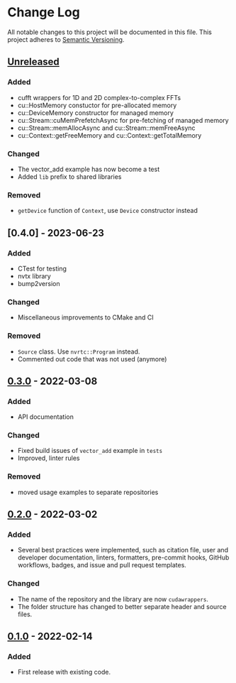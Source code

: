 # Change Log

All notable changes to this project will be documented in this file.
This project adheres to [Semantic Versioning](http://semver.org/).

## [Unreleased]

### Added
- cufft wrappers for 1D and 2D complex-to-complex FFTs
- cu::HostMemory constuctor for pre-allocated memory
- cu::DeviceMemory constructor for managed memory
- cu::Stream::cuMemPrefetchAsync for pre-fetching of managed memory
- cu::Stream::memAllocAsync and cu::Stream::memFreeAsync
- cu::Context::getFreeMemory and cu::Context::getTotalMemory

### Changed
- The vector_add example has now become a test
- Added `lib` prefix to shared libraries

### Removed
- `getDevice` function of `Context`, use `Device` constructor instead

## [0.4.0] - 2023-06-23
### Added

- CTest for testing
- nvtx library
- bump2version

### Changed

- Miscellaneous improvements to CMake and CI

### Removed

- `Source` class. Use `nvrtc::Program` instead.
- Commented out code that was not used (anymore)

## [0.3.0] - 2022-03-08

### Added

- API documentation

### Changed

- Fixed build issues of `vector_add` example in `tests`
- Improved, linter rules

### Removed

- moved usage examples to separate repositories

## [0.2.0] - 2022-03-02

### Added

- Several best practices were implemented, such as citation file, user and developer documentation, linters, formatters, pre-commit hooks, GitHub workflows, badges, and issue and pull request templates.

### Changed

- The name of the repository and the library are now `cudawrappers`.
- The folder structure has changed to better separate header and source files.

## [0.1.0] - 2022-02-14

### Added

- First release with existing code.

[Unreleased]: https://github.com/nlesc-recruit/cudawrappers/compare/0.3.0...HEAD
[0.3.0]: https://github.com/nlesc-recruit/cudawrappers/compare/0.2.0...0.3.0
[0.2.0]: https://github.com/nlesc-recruit/cudawrappers/compare/0.1.0...0.2.0
[0.1.0]: https://github.com/nlesc-recruit/cudawrappers/releases/tag/0.1.0
